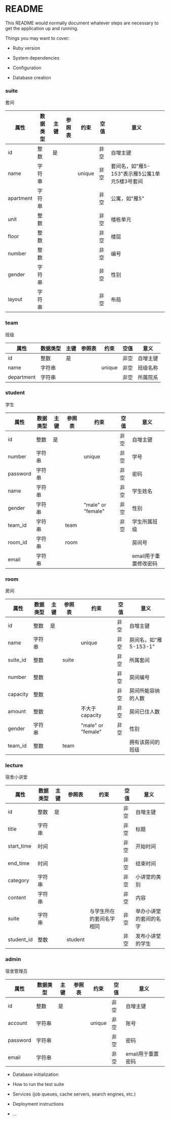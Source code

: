 # README

This README would normally document whatever steps are necessary to get the
application up and running.

Things you may want to cover:

* Ruby version

* System dependencies

* Configuration

* Database creation
### suite
套间

| 属性 | 数据类型 | 主键 | 参照表 | 约束 | 空值 | 意义 |
|-|-|-|-|-|-|-|
| id | 整数 | 是 | | | 非空 | 自增主键 |
| name | 字符串 | | | unique | 非空 | 套间名，如"雁5-153"表示雁5公寓1单元5楼3号套间 |
| apartment | 字符串 | | | | 非空 | 公寓，如"雁5" |
| unit | 整数 | | | | 非空 | 楼栋单元 |
| floor | 整数 | | | | 非空 | 楼层 |
| number | 整数 | | | | 非空 | 编号 |
| gender | 字符串 | | | | 非空 | 性别 |
| layout | 字符串 | | | | 非空 | 布局 |

### team
班级

| 属性 | 数据类型 | 主键 | 参照表 | 约束 | 空值 | 意义 |
|-|-|-|-|-|-|-|
| id | 整数 | 是 | | | 非空 | 自增主键 |
| name | 字符串 | | | unique | 非空 | 班级名称 |
| department | 字符串 | | | | 非空 | 所属院系 |


### student
学生

| 属性 | 数据类型 | 主键 | 参照表 | 约束 | 空值 | 意义 |
|-|-|-|-|-|-|-|
| id | 整数 | 是 | | | 非空 | 自增主键 |
| number | 字符串 | | | unique | 非空 | 学号 |
| password | 字符串 | | | | 非空 | 密码 |
| name | 字符串 | | | | 非空 | 学生姓名 |
| gender | 字符串 | | |"male" or "female" | 非空 | 性别 |
| team_id | 字符串 | | team | | 非空 | 学生所属班级 |
| room_id | 字符串 | |room | | | 房间号 |
| email | 字符串 | | | | | email用于重置修改密码 |

### room
房间

| 属性 | 数据类型 | 主键 | 参照表 | 约束 | 空值 | 意义 |
|-|-|-|-|-|-|-|
| id | 整数 | 是 | | | 非空 | 自增主键 |
| name | 字符串 | | | unique | 非空 | 房间名，如"雁5-153-1" |
| suite_id | 整数 | | suite | | 非空 | 所属套间 |
| number | 整数 | | | | 非空 | 房间编号 |
| capacity | 整数 | | | | 非空 | 房间所能容纳的人数 |
| amount | 整数 | | | 不大于capacity | 非空 | 房间已住人数 |
| gender | 字符串 | | |"male" or "female" | 非空 | 性别 |
| team_id | 整数 | | team | | | 拥有该房间的班级 |

### lecture
宿舍小讲堂

| 属性 | 数据类型 | 主键 | 参照表 | 约束 | 空值 | 意义 |
|-|-|-|-|-|-|-|
| id | 整数 | 是 | | | 非空 | 自增主键 |
| title | 字符串 | | | | 非空 | 标题 |
| start_time | 时间 | | | | 非空 | 开始时间 |
| end_time | 时间 | | | | 非空 | 结束时间 |
| category | 字符串 | | | | 非空 | 小讲堂的类别 |
| content | 字符串 | | | | 非空 | 内容 |
| suite | 字符串 | | | 与学生所在的套间名字相同 | 非空 | 举办小讲堂的套间的名字 |
| student_id | 整数 | | student | | 非空 | 发布小讲堂的学生 |

### admin
宿舍管理员

| 属性 | 数据类型 | 主键 | 参照表 | 约束 | 空值 | 意义 |
|-|-|-|-|-|-|-|
| id | 整数 | 是 | | | 非空 | 自增主键 |
| account | 字符串 | | | unique | 非空 | 账号 |
| password | 字符串 | | | | 非空 | 密码 |
| email | 字符串 | | | | 非空 | email用于重置密码 |

* Database initialization

* How to run the test suite

* Services (job queues, cache servers, search engines, etc.)

* Deployment instructions

* ...
